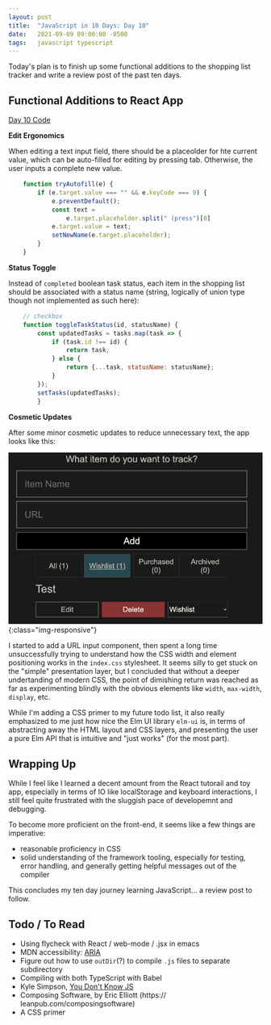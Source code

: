 ```yaml
---
layout: post
title:  "JavaScript in 10 Days: Day 10"
date:   2021-09-09 09:00:00 -0500
tags:   javascript typescript
---
```


Today's plan is to finish up some functional additions to the shopping list tracker and write a review post of the past ten days. 


## Functional Additions to React App

[Day 10 Code](https://github.com/tkuriyama/learn-js/tree/master/moz-todo-react)

**Edit Ergonomics**

When editing a text input field, there should be a placeolder for hte current value, which can be auto-filled for editing by pressing tab. Otherwise, the user inputs a complete new value.

```javascript
    function tryAutofill(e) {
        if (e.target.value === "" && e.keyCode === 9) {
            e.preventDefault();
            const text =
                e.target.placeholder.split(" (press")[0]
            e.target.value = text;
            setNewName(e.target.placeholder);
        }
    }
```

**Status Toggle**

Instead of `completed` boolean task status, each item in the shopping list should be associated with a status name (string, logically of union type though not implemented as such here):

```javascript
    // checkbox
    function toggleTaskStatus(id, statusName) {
        const updatedTasks = tasks.map(task => {
            if (task.id !== id) {
                return task;
            } else {
                return {...task, statusName: statusName};
            }
        });
        setTasks(updatedTasks);
        }
```

**Cosmetic Updates**

After some minor cosmetic updates to reduce unnecessary text, the app looks like this:

![Todo App](/assets/img/mdn_todo_list2.png){:class="img-responsive"}

I started to add a URL input component, then spent a long time unsuccessfully trying to understand how the CSS width and element positioning works in the `index.css` stylesheet. It seems silly to get stuck on the "simple" presentation layer, but I concluded that without a deeper undertanding of modern CSS, the point of dimishing return was reached as far as experimenting blindly with the obvious elements like `width`, `max-width`, `display`, etc.

While I'm adding a CSS primer to my future todo list, it also really emphasized to me just how nice the Elm UI library `elm-ui` is, in terms of abstracting away the HTML layout and CSS layers, and presenting the user a pure Elm API that is intuitive and "just works" (for the most part).


## Wrapping Up

While I feel like I learned a decent amount from the React tutorail and toy app, especially in terms of IO like localStorage and keyboard interactions, I still feel quite frustrated with the sluggish pace of developemnt and debugging.

To become more proficient on the front-end, it seems like a few things are imperative:

- reasonable proficiency in CSS
- solid understanding of the framework tooling, especially for testing, error handling, and generally getting helpful messages out of the compiler

This concludes my ten day journey learning JavaScript... a review post to follow.


## Todo / To Read

- Using flycheck with React / web-mode / .jsx in emacs
- MDN accessibility: [ARIA](https://developer.mozilla.org/en-US/docs/Web/Accessibility/ARIA)
- Figure out how to use `outDir`(?) to compile `.js` files to separate subdirectory
- Compiling with both TypeScript with Babel
- Kyle Simpson, [You Don't Know JS](https://github.com/getify/You-Dont-Know-JS/tree/1st-ed)
- Composing Software, by Eric Elliott (https:// leanpub.com/composingsoftware)
- A CSS primer
